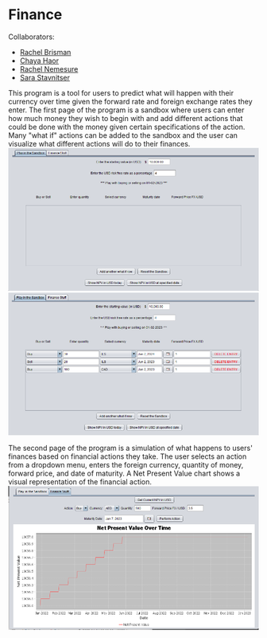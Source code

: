 ﻿# Finance
Collaborators:<br/>
- [Rachel Brisman](https://github.com/RachelBrisman)
- [Chaya Haor](https://github.com/ChayaHaor)
- [Rachel Nemesure](https://github.com/RachelRebecca)
- [Sara Stavnitser](https://github.com/sarastavnitser)

This program is a tool for users to predict what will happen with their currency over time given the forward rate and 
foreign exchange rates they enter. The first page of the program is a sandbox where users can enter how much money they 
wish to begin with and add different actions that could be done with the money given certain specifications of the action. 
Many "what if" actions can be added to the sandbox and the user can visualize what different 
actions will do to their finances.<br/>
![Sandbox tab before use](src/main/resources/images/sandboxBefore.png)
![Sandbox tab after use](src/main/resources/images/sandboxAfter.png)

The second page of the program is a simulation of what happens to users' finances based on 
financial actions they take. The user selects an action from a dropdown menu, enters the foreign currency, quantity of 
money, forward price, and date of maturity. A Net Present Value chart shows a visual representation of the financial action.<br/>
![Finance tab](src/main/resources/images/finance.png)